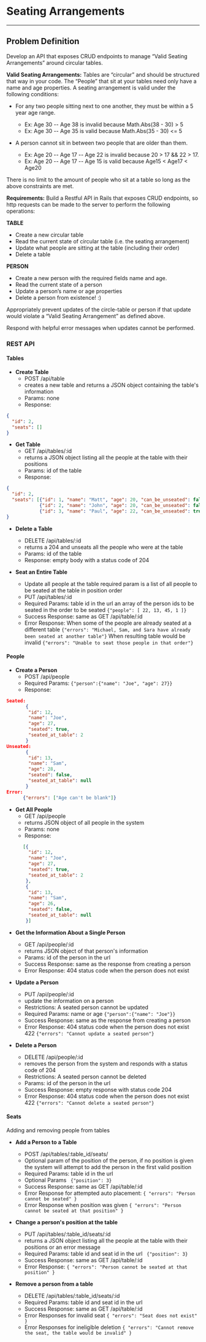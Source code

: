 # **Seating Arrangements**
--------------
## **Problem Definition**

Develop an API that exposes CRUD endpoints to manage “Valid Seating Arrangements” around circular tables.

**Valid Seating Arrangements:**
Tables are “circular” and should be structured that way in your code.
The “People” that sit at your tables need only have a name and age properties.
A seating arrangement is valid under the following conditions:

* For any two people sitting next to one another, they must be within a 5 year age range.
  * Ex: Age 30 -- Age 38 is invalid because Math.Abs(38 - 30) > 5
  * Ex: Age 30 -- Age 35 is valid because Math.Abs(35 - 30) <= 5

* A person cannot sit in between two people that are older than them.
  * Ex: Age 20 -- Age 17 -- Age 22 is invalid because 20 > 17 && 22 > 17.
  * Ex: Age 20 -- Age 17 -- Age 15 is valid because Age15 < Age17 < Age20


There is no limit to the amount of people who sit at a table so long as the above constraints are met.

**Requirements:**
Build a Restful API in Rails that exposes CRUD endpoints, so http requests can be made to the server to perform the following operations:

**TABLE**

* Create a new circular table
* Read the current state of circular table (i.e. the seating arrangement)
* Update what people are sitting at the table (including their order)
* Delete a table

**PERSON**

* Create a new person with the required fields name and age.
* Read the current state of a person
* Update a person’s name or age properties
* Delete a person from existence! :)

Appropriately prevent updates of the circle-table or person if that update would violate a “Valid Seating Arrangement” as defined above.

Respond with helpful error messages when updates cannot be performed.


### **REST API**

#### **Tables**

* **Create Table**
  * POST /api/table
  * creates a new table and returns a JSON object containing the table's information
  * Params:
    none
  * Response:
```json
{
  "id": 2,
  "seats": []
}
```
* **Get Table**
  * GET /api/tables/:id
  * returns a JSON object listing all the people at the table with their positions
  * Params:
    id of the table
  * Response:
```json
{
  "id": 2,
  "seats": [{"id": 1, "name": "Matt", "age": 20, "can_be_unseated": false},
            {"id": 2, "name": "John", "age": 20, "can_be_unseated": false},
            {"id": 3, "name": "Paul", "age": 22, "can_be_unseated": true }]
}
```
* **Delete a Table**
  *   DELETE /api/tables/:id
  *   returns a 204 and unseats all the people who were at the table
  * Params:
     id of the table
  * Response:
    empty body with a status code of 204

* **Seat an Entire Table**
  * Update all people at the table required param is a list of all people to be seated at the table in position order
  * PUT /api/tables/:id
  * Required Params:
    table id in the url
    an array of the person ids to be seated in the order to be seated
    `{"people": [ 22, 13, 45, 1 ]}`
  * Success Response:
    same as GET /api/table/:id
  * Error Response:
    When some of the people are already seated at a different table
    `{"errors": "Michael, Sam, and Sara have already been seated at another table"}`
    When resulting table would be invalid
    `{"errors": "Unable to seat those people in that order"}`

#### **People**
* **Create a Person**
  *  POST /api/people
  * Required Params:
    `{"person":{"name": "Joe", "age": 27}}`
  * Response:
```json
Seated:
       {
        "id": 12,
        "name": "Joe",
        "age": 27,
        "seated": true,
        "seated_at_table": 2
       }
Unseated:
       {
        "id": 13,
        "name": "Sam",
        "age": 28,
        "seated": false,
        "seated_at_table": null
       }
Error:
      {"errors": ["Age can't be blank"]}

```

* **Get All People**
  * GET /api/people
  * returns JSON object of all people in the system
  * Params: none
  * Response:
```json
      [{
        "id": 12,
        "name": "Joe",
        "age": 27,
        "seated": true,
        "seated_at_table": 2
       },
       {
        "id": 13,
        "name": "Sam",
        "age": 26,
        "seated": false,
        "seated_at_table": null
       }]
```

* **Get the Information About a Single Person**
  * GET /api/people/:id
  * returns JSON object of that person's information
  * Params:
    id of the person in the url
  * Success Response:
    same as the response from creating a person
  * Error Response:
    404 status code when the person does not exist

* **Update a Person**
  * PUT /api/people/:id
  * update the information on a person
  * Restrictions:
    A seated person cannot be updated
  * Required Params:
    name or age
    `{"person":{"name": "Joe"}}`
  * Success Response:
    same as the response from creating a person
  * Error Response:
    404 status code when the person does not exist
    422 `{"errors": "Cannot update a seated person"}`

* **Delete a Person**
  * DELETE /api/people/:id
  * removes the person from the system and responds with a status code of 204
  * Restrictions:
    A seated person cannot be deleted
  * Params:
    id of the person in the url
  * Success Response:
    empty response with status code 204
  * Error Response:
    404 status code when the person does not exist
    422 `{"errors": "Cannot delete a seated person"}`

#### **Seats**
Adding and removing people from tables

* **Add a Person to a Table**
  * POST /api/tables/:table_id/seats/
  * Optional param of the position of the person, if no  position is given the system will attempt to add the  person in the first valid position
  * Required Params:
    table id in the url
  * Optional Params
  ` {"position": 3}`
  * Success Response:
    same as GET /api/table/:id
  * Error Response for attempted auto placement:
    `{ "errors": "Person cannot be seated" }`
  * Error Response when position was given
    `{ "errors": "Person cannot be seated at that position" }`

* **Change a person's position at the table**
  * PUT /api/tables/:table_id/seats/:id
  * returns a JSON object listing all the people at the table  with their positions or an error message
  * Required Params:
    table id and seat id in the url
  ` {"position": 3}`
  * Success Response:
    same as GET /api/table/:id
  * Error Response:
   `{ "errors": "Person cannot be seated at that position" }`

* **Remove a person from a table**
  * DELETE /api/tables/:table_id/seats/:id
  * Required Params:
    table id and seat id in the url
  * Success Response:
    same as GET /api/table/:id
  * Error Responses for invalid seat
    `{ "errors": "Seat does not exist" }`
  * Error Responses for ineligible deletion
    `{ "errors": "Cannot remove the seat, the table would be invalid" }`








